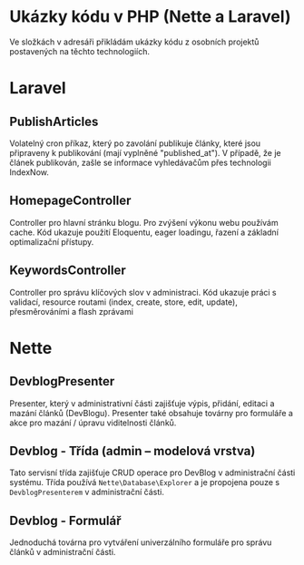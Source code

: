 # Ukázky kódu v PHP (Nette a Laravel)

Ve složkách v adresáři přikládám ukázky kódu z osobních projektů postavených na těchto technologiích.


# Laravel

## PublishArticles

Volatelný cron příkaz, který po zavolání publikuje články, které jsou připraveny k publikování (mají vyplněné "published_at"). V případě, že je článek publikován, zašle se informace vyhledávačům přes technologii IndexNow.

## HomepageController

Controller pro hlavní stránku blogu. Pro zvýšení výkonu webu používám cache. Kód ukazuje použití Eloquentu, eager loadingu, řazení a základní optimalizační přístupy.

## KeywordsController

Controller pro správu klíčových slov v administraci. Kód ukazuje práci s validací,  resource routami (index, create, store, edit, update), přesměrováními a flash zprávami

# Nette

## DevblogPresenter

Presenter, který v administrativní části zajišťuje výpis, přidání, editaci a mazání článků (DevBlogu). Presenter také obsahuje továrny pro formuláře a akce pro mazání / úpravu viditelnosti článků.

## Devblog - Třída (admin – modelová vrstva)

Tato servisní třída zajišťuje CRUD operace pro DevBlog v administrační části systému. Třída používá `Nette\Database\Explorer` a je propojena pouze s `DevblogPresenterem` v administrační části.

## Devblog - Formulář

Jednoduchá továrna pro vytváření univerzálního formuláře pro správu článků v administrační části.